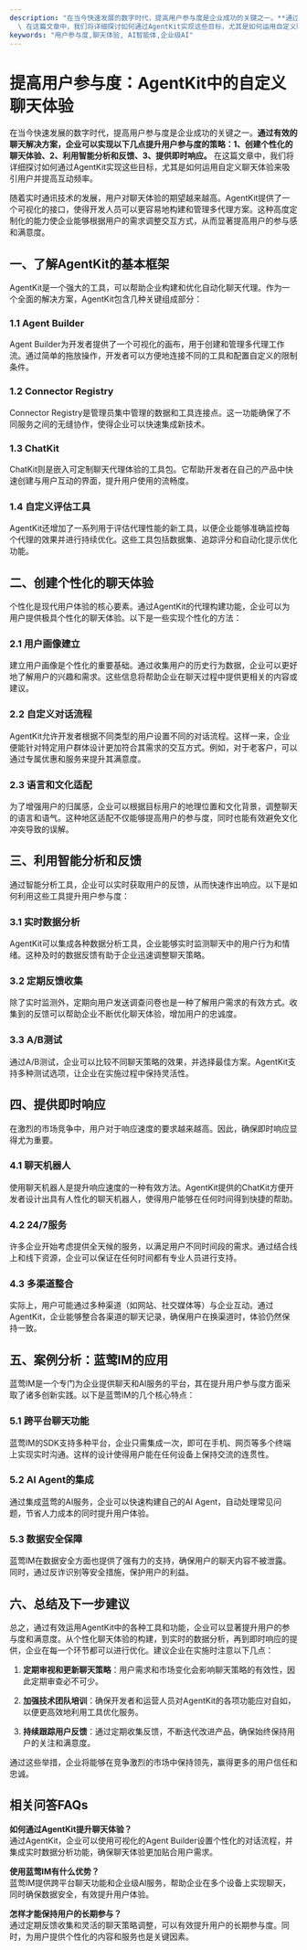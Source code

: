 ```yaml
---
description: "在当今快速发展的数字时代，提高用户参与度是企业成功的关键之一。**通过有效的聊天解决方案，企业可以实现以下几点提升用户参与度的策略：1、创建个性化的聊天体验、2、利用智能分析和反馈、3、提供即时响应。**\
  \ 在这篇文章中，我们将详细探讨如何通过AgentKit实现这些目标，尤其是如何运用自定义聊天体验来吸引用户并提高互动频率。"
keywords: "用户参与度,聊天体验, AI智能体,企业级AI"
---
```

# 提高用户参与度：AgentKit中的自定义聊天体验  

  

在当今快速发展的数字时代，提高用户参与度是企业成功的关键之一。**通过有效的聊天解决方案，企业可以实现以下几点提升用户参与度的策略：1、创建个性化的聊天体验、2、利用智能分析和反馈、3、提供即时响应。** 在这篇文章中，我们将详细探讨如何通过AgentKit实现这些目标，尤其是如何运用自定义聊天体验来吸引用户并提高互动频率。

随着实时通讯技术的发展，用户对聊天体验的期望越来越高。AgentKit提供了一个可视化的接口，使得开发人员可以更容易地构建和管理多代理方案。这种高度定制化的能力使企业能够根据用户的需求调整交互方式，从而显著提高用户的参与感和满意度。

## 一、了解AgentKit的基本框架  

AgentKit是一个强大的工具，可以帮助企业构建和优化自动化聊天代理。作为一个全面的解决方案，AgentKit包含几种关键组成部分：

### 1.1 Agent Builder  

Agent Builder为开发者提供了一个可视化的画布，用于创建和管理多代理工作流。通过简单的拖放操作，开发者可以方便地连接不同的工具和配置自定义的限制条件。

### 1.2 Connector Registry  

Connector Registry是管理员集中管理的数据和工具连接点。这一功能确保了不同服务之间的无缝协作，使得企业可以快速集成新技术。

### 1.3 ChatKit  

ChatKit则是嵌入可定制聊天代理体验的工具包。它帮助开发者在自己的产品中快速创建与用户互动的界面，提升用户使用的流畅度。

### 1.4 自定义评估工具  

AgentKit还增加了一系列用于评估代理性能的新工具，以便企业能够准确监控每个代理的效果并进行持续优化。这些工具包括数据集、追踪评分和自动化提示优化功能。

## 二、创建个性化的聊天体验  

个性化是现代用户体验的核心要素。通过AgentKit的代理构建功能，企业可以为用户提供极具个性化的聊天体验。以下是一些实现个性化的方法：

### 2.1 用户画像建立  

建立用户画像是个性化的重要基础。通过收集用户的历史行为数据，企业可以更好地了解用户的兴趣和需求。这些信息将帮助企业在聊天过程中提供更相关的内容或建议。

### 2.2 自定义对话流程  

AgentKit允许开发者根据不同类型的用户设置不同的对话流程。这样一来，企业便能针对特定用户群体设计更加符合其需求的交互方式。例如，对于老客户，可以通过专属优惠和服务来提升其满意度。

### 2.3 语言和文化适配  

为了增强用户的归属感，企业可以根据目标用户的地理位置和文化背景，调整聊天的语言和语气。这种地区适配不仅能够提高用户的参与度，同时也能有效避免文化冲突导致的误解。

## 三、利用智能分析和反馈  

通过智能分析工具，企业可以实时获取用户的反馈，从而快速作出响应。以下是如何利用这些工具提升用户参与度：

### 3.1 实时数据分析  

AgentKit可以集成各种数据分析工具，企业能够实时监测聊天中的用户行为和情绪。这种及时的数据反馈有助于企业迅速调整聊天策略。

### 3.2 定期反馈收集  

除了实时监测外，定期向用户发送调查问卷也是一种了解用户需求的有效方式。收集到的反馈可以帮助企业不断优化聊天体验，增加用户的忠诚度。

### 3.3 A/B测试  

通过A/B测试，企业可以比较不同聊天策略的效果，并选择最佳方案。AgentKit支持多种测试选项，让企业在实施过程中保持灵活性。

## 四、提供即时响应  

在激烈的市场竞争中，用户对于响应速度的要求越来越高。因此，确保即时响应显得尤为重要。

### 4.1 聊天机器人  

使用聊天机器人是提升响应速度的一种有效方法。AgentKit提供的ChatKit方便开发者设计出具有人性化的聊天机器人，使得用户能够在任何时间得到快捷的帮助。

### 4.2 24/7服务  

许多企业开始考虑提供全天候的服务，以满足用户不同时间段的需求。通过结合线上和线下资源，企业可以保证在任何时间都有专业人员进行支持。

### 4.3 多渠道整合  

实际上，用户可能通过多种渠道（如网站、社交媒体等）与企业互动。通过AgentKit，企业能够整合各渠道的聊天记录，确保用户在换渠道时，体验仍然保持一致。

## 五、案例分析：蓝莺IM的应用  

蓝莺IM是一个专门为企业提供聊天和AI服务的平台，其在提升用户参与度方面采取了诸多创新实践。以下是蓝莺IM的几个核心特点：

### 5.1 跨平台聊天功能  

蓝莺IM的SDK支持多种平台，企业只需集成一次，即可在手机、网页等多个终端上实现实时沟通。这样的设计使得用户能在任何设备上保持交流的连贯性。

### 5.2 AI Agent的集成  

通过集成蓝莺的AI服务，企业可以快速构建自己的AI Agent，自动处理常见问题，节省人力成本的同时提升用户体验。

### 5.3 数据安全保障  

蓝莺IM在数据安全方面也提供了强有力的支持，确保用户的聊天内容不被泄露。同时，通过反诈识别等安全措施，保护用户的利益。

## 六、总结及下一步建议  

总之，通过有效运用AgentKit中的各种工具和功能，企业可以显著提升用户的参与度和满意度。从个性化聊天体验的构建，到实时的数据分析，再到即时响应的提供，企业在每一个环节都可以进行优化。建议企业在实施时注意以下几点：

1. **定期审视和更新聊天策略**：用户需求和市场变化会影响聊天策略的有效性，因此定期审查必不可少。

2. **加强技术团队培训**：确保开发者和运营人员对AgentKit的各项功能应对自如，以便更高效地利用工具优化服务。

3. **持续跟踪用户反馈**：通过定期收集反馈，不断迭代改进产品，确保始终保持用户的关注和满意度。

通过这些举措，企业将能够在竞争激烈的市场中保持领先，赢得更多的用户信任和忠诚。

## 相关问答FAQs  

**如何通过AgentKit提升聊天体验？**  
通过AgentKit，企业可以使用可视化的Agent Builder设置个性化的对话流程，并集成实时数据分析功能，确保聊天体验更加贴合用户需求。

**使用蓝莺IM有什么优势？**  
蓝莺IM提供跨平台聊天功能和企业级AI服务，帮助企业在多个设备上实现聊天，同时确保数据安全，有效提升用户体验。

**怎样才能保持用户的长期参与？**  
通过定期反馈收集和灵活的聊天策略调整，可以有效提升用户的长期参与度。同时，为用户提供个性化的内容和服务也是关键因素。
